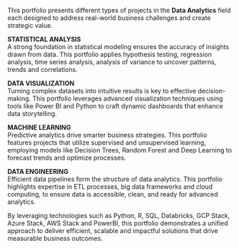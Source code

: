 This portfolio presents different types of projects in the **Data Analytics** field each designed to address real-world business challenges and create strategic value. 

**STATISTICAL ANALYSIS**  
A strong foundation in statistical modeling ensures the accuracy of insights drawn from data. This portfolio applies hypothesis testing, regression analysis, time series analysis, analysis of variance to uncover patterns, trends and correlations.

**DATA VISUALIZATION**  
Turning complex datasets into intuitive results is key to effective decision-making. This portfolio leverages advanced visualization techniques using tools like Power BI and Python to craft dynamic dashboards that enhance data storytelling.

**MACHINE LEARNING**  
Predictive analytics drive smarter business strategies. This portfolio features projects that utilize supervised and unsupervised learning, employing models like Decision Trees, Random Forest and Deep Learning to forecast trends and optimize processes.

**DATA ENGINEERING**  
Efficient data pipelines form the structure of data analytics. This portfolio highlights expertise in ETL processes, big data frameworks and cloud computing, to ensure data is accessible, clean, and ready for advanced analytics.

By leveraging technologies such as Python, R, SQL, Databricks, GCP Stack, Azure Stack, AWS Stack and PowerBI, this portfolio demonstrates a unified approach to deliver efficient, scalable and impactful solutions that drive measurable business outcomes.
